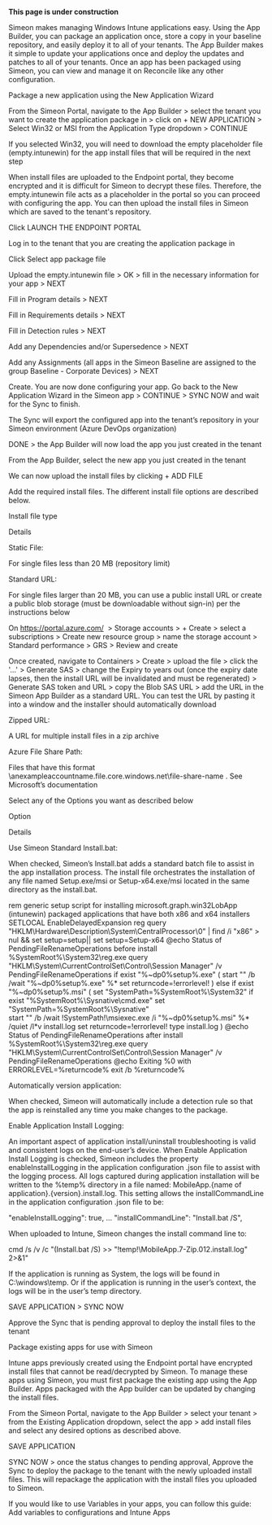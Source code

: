 **This page is under construction**

Simeon makes managing Windows Intune applications easy. Using the App Builder, you can package an application once, store a copy in your baseline repository, and easily deploy it to all of your tenants. The App Builder makes it simple to update your applications once and deploy the updates and patches to all of your tenants. Once an app has been packaged using Simeon, you can view and manage it on Reconcile like any other configuration.

Package a new application using the New Application Wizard

From the Simeon Portal, navigate to the App Builder > select the tenant you want to create the application package in > click on + NEW APPLICATION > Select Win32 or MSI from the Application Type dropdown > CONTINUE

If you selected Win32, you will need to download the empty placeholder file (empty.intunewin) for the app install files that will be required in the next step

When install files are uploaded to the Endpoint portal, they become encrypted and it is difficult for Simeon to decrypt these files. Therefore, the empty.intunewin file acts as a placeholder in the portal so you can proceed with configuring the app. You can then upload the install files in Simeon which are saved to the tenant's repository.




Click LAUNCH THE ENDPOINT PORTAL

Log in to the tenant that you are creating the application package in

Click Select app package file

Upload the empty.intunewin file > OK > fill in the necessary information for your app > NEXT

Fill in Program details > NEXT

Fill in Requirements details > NEXT

Fill in Detection rules > NEXT

Add any Dependencies and/or Supersedence > NEXT

Add any Assignments (all apps in the Simeon Baseline are assigned to the group Baseline - Corporate Devices) > NEXT

Create. You are now done configuring your app. Go back to the New Application Wizard in the Simeon app > CONTINUE > SYNC NOW and wait for the Sync to finish.

The Sync will export the configured app into the tenant’s repository in your Simeon environment (Azure DevOps organization)

DONE > the App Builder will now load the app you just created in the tenant

From the App Builder, select the new app you just created in the tenant

We can now upload the install files by clicking + ADD FILE

Add the required install files. The different install file options are described below.

Install file type

	

Details




Static File:

	

For single files less than 20 MB (repository limit)




Standard URL:

	

For single files larger than 20 MB, you can use a public install URL or create a public blob storage (must be downloadable without sign-in) per the instructions below

On https://portal.azure.com/  > Storage accounts > + Create > select a subscriptions > Create new resource group > name the storage account > Standard performance > GRS > Review and create 

Once created, navigate to Containers > Create > upload the file > click the '...' > Generate SAS > change the Expiry to years out (once the expiry date lapses, then the install URL will be invalidated and must be regenerated) > Generate SAS token and URL > copy the Blob SAS URL > add the URL in the Simeon App Builder as a standard URL. You can test the URL by pasting it into a window and the installer should automatically download




Zipped URL:

	

A URL for multiple install files in a zip archive




Azure File Share Path:

	

Files that have this format \\anexampleaccountname.file.core.windows.net\file-share-name . See Microsoft’s documentation

Select any of the Options you want as described below




Option

	

Details




Use Simeon Standard Install.bat:

	

When checked, Simeon’s Install.bat adds a standard batch file to assist in the app installation process. The install file orchestrates the installation of any file named Setup.exe/msi or Setup-x64.exe/msi located in the same directory as the install.bat.

rem generic setup script for installing microsoft.graph.win32LobApp (intunewin) packaged applications that have both x86 and x64 installers
SETLOCAL EnableDelayedExpansion
reg query "HKLM\Hardware\Description\System\CentralProcessor\0" | find /i "x86" > nul && set setup=setup|| set setup=Setup-x64
@echo Status of PendingFileRenameOperations before install
%SystemRoot%\System32\reg.exe query "HKLM\System\CurrentControlSet\Control\Session Manager" /v PendingFileRenameOperations
if exist "%~dp0%setup%.exe" (
	start "" /b /wait "%~dp0%setup%.exe" %*
	set returncode=!errorlevel!
) else if exist "%~dp0%setup%.msi" (
    set "SystemPath=%SystemRoot%\System32"
    if exist "%SystemRoot%\Sysnative\cmd.exe" set "SystemPath=%SystemRoot%\Sysnative"    
	start "" /b /wait !SystemPath!\msiexec.exe /i "%~dp0%setup%.msi" %* /quiet /l*v install.log
	set returncode=!errorlevel!
	type install.log
)
@echo Status of PendingFileRenameOperations after install
%SystemRoot%\System32\reg.exe query "HKLM\System\CurrentControlSet\Control\Session Manager" /v PendingFileRenameOperations
@echo Exiting %0 with ERRORLEVEL=%returncode%
exit /b %returncode%



Automatically version application:

	

When checked, Simeon will automatically include a detection rule so that the app is reinstalled any time you make changes to the package.




Enable Application Install Logging:

	

An important aspect of application install/uninstall troubleshooting is valid and consistent logs on the end-user’s device. When Enable Application Install Logging is checked, Simeon includes the property enableInstallLogging in the application configuration .json file to assist with the logging process. All logs captured during application installation will be written to the %temp% directory in a file named: MobileApp.{name of application}.{version}.install.log. This setting allows the installCommandLine in the application configuration .json file to be:

"enableInstallLogging": true,
...
"installCommandLine": "Install.bat /S",

When uploaded to Intune, Simeon changes the install command line to:

cmd /s /v /c "(Install.bat /S) >> "!temp!\MobileApp.7-Zip.012.install.log" 2>&1"

If the application is running as System, the logs will be found in C:\windows\temp. Or if the application is running in the user’s context, the logs will be in the user’s temp directory.

SAVE APPLICATION > SYNC NOW

Approve the Sync that is pending approval to deploy the install files to the tenant



Package existing apps for use with Simeon

Intune apps previously created using the Endpoint portal have encrypted install files that cannot be read/decrypted by Simeon. To manage these apps using Simeon, you must first package the existing app using the App Builder. Apps packaged with the App builder can be updated by changing the install files.

From the Simeon Portal, navigate to the App Builder > select your tenant > from the Existing Application dropdown, select the app > add install files and select any desired options as described above.

SAVE APPLICATION

SYNC NOW > once the status changes to pending approval, Approve the Sync to deploy the package to the tenant with the newly uploaded install files. This will repackage the application with the install files you uploaded to Simeon.




If you would like to use Variables in your apps, you can follow this guide: Add variables to configurations and Intune Apps
